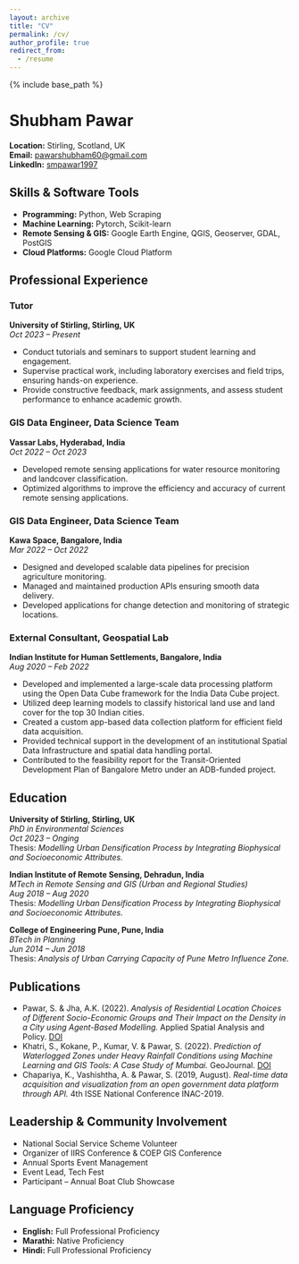 ```yaml
---
layout: archive
title: "CV"
permalink: /cv/
author_profile: true
redirect_from:
  - /resume
---
```


{% include base_path %}


# Shubham Pawar

**Location:** Stirling, Scotland, UK  
**Email:** [pawarshubham60@gmail.com](mailto:pawarshubham60@gmail.com)  
**LinkedIn:** [smpawar1997](https://www.linkedin.com/in/smpawar1997/)  

## Skills & Software Tools
- **Programming:** Python, Web Scraping
- **Machine Learning:** Pytorch, Scikit-learn
- **Remote Sensing & GIS:** Google Earth Engine, QGIS, Geoserver, GDAL, PostGIS
- **Cloud Platforms:** Google Cloud Platform

## Professional Experience

### **Tutor**  
**University of Stirling, Stirling, UK**  
*Oct 2023 – Present*  
- Conduct tutorials and seminars to support student learning and engagement.
- Supervise practical work, including laboratory exercises and field trips, ensuring hands-on experience.
- Provide constructive feedback, mark assignments, and assess student performance to enhance academic growth. 

### **GIS Data Engineer, Data Science Team**  
**Vassar Labs, Hyderabad, India**  
*Oct 2022 – Oct 2023*  
- Developed remote sensing applications for water resource monitoring and landcover classification.
- Optimized algorithms to improve the efficiency and accuracy of current remote sensing applications.

### **GIS Data Engineer, Data Science Team**  
**Kawa Space, Bangalore, India**  
*Mar 2022 – Oct 2022*  
- Designed and developed scalable data pipelines for precision agriculture monitoring.
- Managed and maintained production APIs ensuring smooth data delivery.
- Developed applications for change detection and monitoring of strategic locations.

### **External Consultant, Geospatial Lab**  
**Indian Institute for Human Settlements, Bangalore, India**  
*Aug 2020 – Feb 2022*  
- Developed and implemented a large-scale data processing platform using the Open Data Cube framework for the India Data Cube project.
- Utilized deep learning models to classify historical land use and land cover for the top 30 Indian cities.
- Created a custom app-based data collection platform for efficient field data acquisition.
- Provided technical support in the development of an institutional Spatial Data Infrastructure and spatial data handling portal.
- Contributed to the feasibility report for the Transit-Oriented Development Plan of Bangalore Metro under an ADB-funded project.

## Education
**University of Stirling, Stirling, UK**  
*PhD in Environmental Sciences*   
*Oct 2023 – Onging*  
Thesis: *Modelling Urban Densification Process by Integrating Biophysical and Socioeconomic Attributes.*  

**Indian Institute of Remote Sensing, Dehradun, India**  
*MTech in Remote Sensing and GIS (Urban and Regional Studies)*  
*Aug 2018 – Aug 2020*  
Thesis: *Modelling Urban Densification Process by Integrating Biophysical and Socioeconomic Attributes.*  

**College of Engineering Pune, Pune, India**  
*BTech in Planning*  
*Jun 2014 – Jun 2018*    
Thesis: *Analysis of Urban Carrying Capacity of Pune Metro Influence Zone.*  

## Publications
- Pawar, S. & Jha, A.K. (2022). *Analysis of Residential Location Choices of Different Socio-Economic Groups and Their Impact on the Density in a City using Agent-Based Modelling.* Applied Spatial Analysis and Policy. [DOI](https://doi.org/10.1007/s12061-022-09461-3)
- Khatri, S., Kokane, P., Kumar, V. & Pawar, S. (2022). *Prediction of Waterlogged Zones under Heavy Rainfall Conditions using Machine Learning and GIS Tools: A Case Study of Mumbai.* GeoJournal. [DOI](https://doi.org/10.1007/s10708-022-10731-3)
- Chapariya, K., Vashishtha, A. & Pawar, S. (2019, August). *Real-time data acquisition and visualization from an open government data platform through API.* 4th ISSE National Conference INAC-2019.  

## Leadership & Community Involvement
- National Social Service Scheme Volunteer
- Organizer of IIRS Conference & COEP GIS Conference
- Annual Sports Event Management
- Event Lead, Tech Fest
- Participant – Annual Boat Club Showcase

## Language Proficiency
- **English:** Full Professional Proficiency
- **Marathi:** Native Proficiency
- **Hindi:** Full Professional Proficiency

